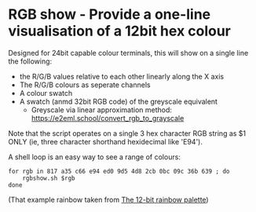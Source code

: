 # RGB show - Provide a one-line visualisation of a 12bit hex colour
 
Designed for 24bit capable colour terminals, this will show on a single line the following: 

* the R/G/B values relative to each other linearly along the X axis
* The R/G/B colours as seperate channels
* A colour swatch
* A swatch (anmd 32bit RGB code) of the greyscale equivalent
  * Greyscale via linear approximation method: https://e2eml.school/convert_rgb_to_grayscale

Note that the script operates on a single 3 hex character RGB string as $1 ONLY (ie, three character shorthand hexidecimal like 'E94'). 

A shell loop is an easy way to see a range of colours: 

    for rgb in 817 a35 c66 e94 ed0 9d5 4d8 2cb 0bc 09c 36b 639 ; do 
        rgbshow.sh $rgb
    done

(That example rainbow taken from [The 12-bit rainbow palette](https://iamkate.com/data/12-bit-rainbow/))
